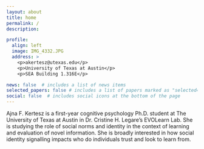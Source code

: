 ```yaml
---
layout: about
title: home
permalink: /
description: 

profile:
  align: left
  image: IMG_4332.JPG
  address: >
    <p>akertesz@utexas.edu</p>
    <p>University of Texas at Austin</p>
    <p>SEA Building 1.316E</p>

news: false  # includes a list of news items
selected_papers: false # includes a list of papers marked as "selected={true}"
social: false  # includes social icons at the bottom of the page
---
```




Ajna F. Kertesz is a first-year cognitive psychology Ph.D. student at The University of Texas at Austin in Dr. Cristine H. Legare’s EVOLearn Lab. She is studying the role of social norms and identity in the context of learning and evaluation of novel information. She is broadly interested in how social identity signalling impacts who do individuals trust and look to learn from. 
